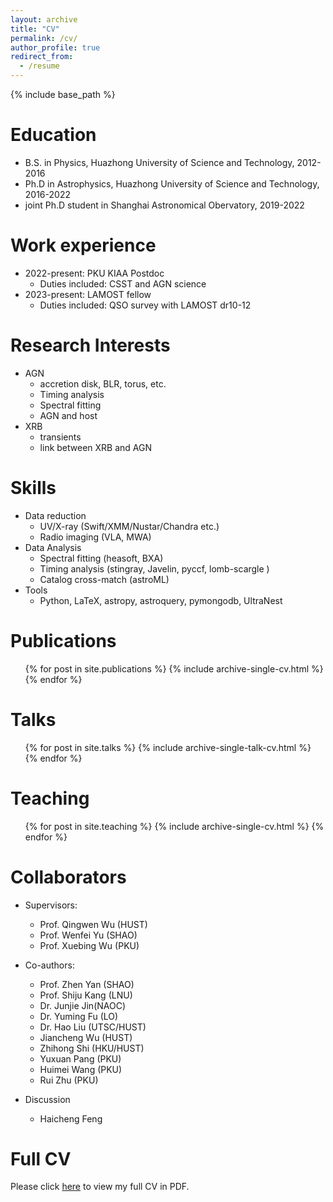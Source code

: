 ```yaml
---
layout: archive
title: "CV"
permalink: /cv/
author_profile: true
redirect_from:
  - /resume
---
```


{% include base_path %}

Education
======
* B.S. in Physics, Huazhong University of Science and Technology, 2012-2016
* Ph.D in Astrophysics, Huazhong University of Science and Technology, 2016-2022
* joint Ph.D student in Shanghai Astronomical Obervatory, 2019-2022

Work experience
======
* 2022-present: PKU KIAA Postdoc
  * Duties included: CSST and AGN science
* 2023-present: LAMOST fellow   
  * Duties included: QSO survey with LAMOST dr10-12 

Research Interests
=====
+ AGN
   + accretion disk, BLR, torus, etc.
   + Timing analysis
   + Spectral fitting
   + AGN and host
+ XRB
   + transients
   + link between XRB and AGN


Skills
======
* Data reduction
  * UV/X-ray (Swift/XMM/Nustar/Chandra etc.)
  * Radio imaging (VLA, MWA)
* Data Analysis
  * Spectral fitting (heasoft, BXA)
  * Timing analysis (stingray, Javelin, pyccf, lomb-scargle )
  * Catalog cross-match (astroML)
* Tools
  * Python, LaTeX, astropy, astroquery, pymongodb, UltraNest



Publications
======
  <ul>{% for post in site.publications %}
    {% include archive-single-cv.html %}
  {% endfor %}</ul>
  
Talks
======
  <ul>{% for post in site.talks %}
    {% include archive-single-talk-cv.html %}
  {% endfor %}</ul>
  
Teaching
======
  <ul>{% for post in site.teaching %}
    {% include archive-single-cv.html %}
  {% endfor %}</ul>
  

Collaborators
======
* Supervisors:
  * Prof. Qingwen Wu (HUST)
  * Prof. Wenfei Yu (SHAO)
  * Prof. Xuebing Wu (PKU)
  
* Co-authors:
  * Prof. Zhen Yan (SHAO)
  * Prof. Shiju Kang (LNU) 
  * Dr. Junjie Jin(NAOC)    
  * Dr. Yuming Fu (LO)
  * Dr. Hao Liu (UTSC/HUST)
  * Jiancheng Wu (HUST)
  * Zhihong Shi (HKU/HUST)
  * Yuxuan Pang (PKU)
  * Huimei Wang (PKU)
  * Rui Zhu (PKU)

* Discussion 
  * Haicheng Feng




Full CV
=================
Please click [here](./cv/CV_lyubing.pdf) to view my full CV in PDF.
